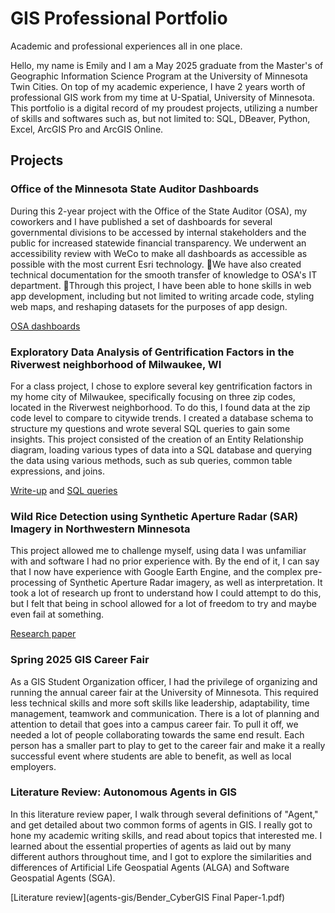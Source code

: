 # GIS Professional Portfolio
Academic and professional experiences all in one place.

Hello,
my name is Emily and I am a May 2025 graduate from the Master's of Geographic Information Science Program at the University of Minnesota Twin Cities. On top of my academic experience, I have 2 years worth of professional GIS work from my time at U-Spatial, University of Minnesota. This portfolio is a digital record of my proudest projects, utilizing a number of skills and softwares such as, but not limited to: SQL, DBeaver, Python, Excel, ArcGIS Pro and ArcGIS Online. 

## Projects

### Office of the Minnesota State Auditor Dashboards
During this 2-year project with the Office of the State Auditor (OSA), my coworkers and I have published a set of dashboards for several governmental divisions to be accessed by internal stakeholders and the public for increased statewide financial transparency. We underwent an accessibility review with WeCo to make all dashboards as accessible as possible with the most current Esri technology. We have also created technical documentation for the smooth transfer of knowledge to OSA's IT department. Through this project, I have been able to hone skills in web app development, including but not limited to writing arcade code, styling web maps, and reshaping datasets for the purposes of app design. 

[OSA dashboards](https://www.osa.state.mn.us/dashboards/data-dashboards-landing-page/)

### Exploratory Data Analysis of Gentrification Factors in the Riverwest neighborhood of Milwaukee, WI
For a class project, I chose to explore several key gentrification factors in my home city of Milwaukee, specifically focusing on three zip codes, located in the Riverwest neighborhood. To do this, I found data at the zip code level to compare to citywide trends. I created a database schema to structure my questions and wrote several SQL queries to gain some insights. This project consisted of the creation of an Entity Relationship diagram, loading various types of data into a SQL database and querying the data using various methods, such as sub queries, common table expressions, and joins. 

[Write-up](gentrification-eda-mke/final_paper.pdf) and [SQL queries](gentrification-eda-mke/final_queries.sql)

### Wild Rice Detection using Synthetic Aperture Radar (SAR) Imagery in Northwestern Minnesota
This project allowed me to challenge myself, using data I was unfamiliar with and software I had no prior experience with. By the end of it, I can say that I now have experience with Google Earth Engine, and the complex pre-processing of Synthetic Aperture Radar imagery, as well as interpretation. It took a lot of research up front to understand how I could attempt to do this, but I felt that being in school allowed for a lot of freedom to try and maybe even fail at something. 

[Research paper](sar-wild-rice-detection/AdvRS_ResearchPaper.pdf)

### Spring 2025 GIS Career Fair
As a GIS Student Organization officer, I had the privilege of organizing and running the annual career fair at the University of Minnesota. This required less technical skills and more soft skills like leadership, adaptability, time management, teamwork and communication. There is a lot of planning and attention to detail that goes into a campus career fair. To pull it off, we needed a lot of people collaborating towards the same end result. Each person has a smaller part to play to get to the career fair and make it a really successful event where students are able to benefit, as well as local employers. 

### Literature Review: Autonomous Agents in GIS
In this literature review paper, I walk through several definitions of "Agent," and get detailed about two common forms of agents in GIS. I really got to hone my academic writing skills, and read about topics that interested me. I learned about the essential properties of agents as laid out by many different authors throughout time, and I got to explore the similarities and differences of Artificial Life Geospatial Agents (ALGA) and Software Geospatial Agents (SGA). 

[Literature review](agents-gis/Bender_CyberGIS Final Paper-1.pdf)
